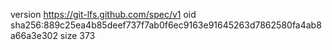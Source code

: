 version https://git-lfs.github.com/spec/v1
oid sha256:889c25ea4b85deef737f7ab0f6ec9163e91645263d7862580fa4ab8a66a3e302
size 373
